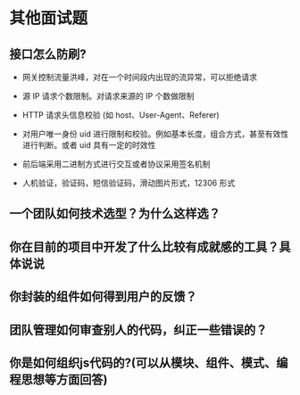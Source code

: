 # 其他面试题

## 接口怎么防刷?

- 网关控制流量洪峰，对在一个时间段内出现的流异常，可以拒绝请求

- 源 IP 请求个数限制。对请求来源的 IP 个数做限制

- HTTP 请求头信息校验 (如 host、User-Agent、Referer)

- 对用户唯一身份 uid 进行限制和校验。例如基本长度，组合方式，甚至有效性进行判断。或者 uid 具有一定的时效性

- 前后端采用二进制方式进行交互或者协议采用签名机制

- 人机验证，验证码，短信验证码，滑动图片形式，12306 形式

## 一个团队如何技术选型？为什么这样选？

## 你在目前的项目中开发了什么比较有成就感的工具？具体说说

## 你封装的组件如何得到用户的反馈？

## 团队管理如何审查别人的代码，纠正一些错误的？

## 你是如何组织js代码的?(可以从模块、组件、模式、编程思想等方面回答)
